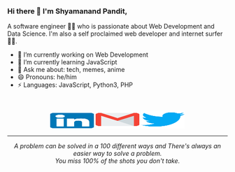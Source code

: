 ### Hi there 👋 I'm Shyamanand Pandit,
A software engineer 👨‍💻 who is passionate about Web Development and Data Science. I'm also a self proclaimed web developer and internet surfer 
🏄‍♂️. 

- 🔭 I’m currently working on Web Development
- 🌱 I’m currently learning JavaScript
- 💬 Ask me about: tech, memes, anime
- 😄 Pronouns: he/him
- ⚡ Languages: JavaScript, Python3, PHP
<br>
<p align="center">
    <a href="https://www.linkedin.com/in/shyama-pandit-8b5440178/"><img alt="Linkedin profile" title="Linkedin" src="https://github.com/ImShyama/ImShyama/blob/master/data/linkedin.svg" width="100" height="35" /></a>
    <a href="https://github.com/ImShyama"><img alt="Gmail" src="https://github.com/ImShyama/ImShyama/blob/master/data/gmail.svg" title="Email" width="100" height="40" /></a>
    <a href="https://twitter.com/pshyama96"><img alt="Twitter" src="https://github.com/ImShyama/ImShyama/blob/master/data/twitter.svg" title="Twitter" width="100" height="40" /></a>
</p>
<hr \>
<p align="center">
   <i>A problem can be solved in a 100 different ways and There's always an easier way to solve a problem.</i>
   <br>
   <i>You miss 100% of the shots you don't take.</i>
</p> 
